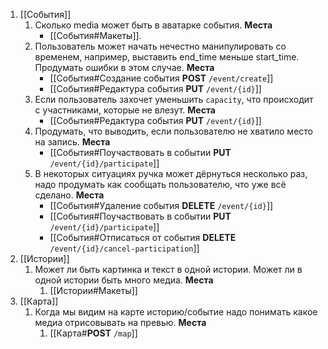 1.  [[События]]
	1. Сколько media может быть в аватарке события. **Места**
		- [[События#Макеты]].
	2. Пользователь может начать нечестно манипулировать со временем, например, выставить end_time меньше start_time. Продумать ошибки в этом случае. **Места**
		- [[События#Создание события **POST** `/event/create`]]
		- [[События#Редактура события **PUT** `/event/{id}`]] 
	3. Если пользователь захочет уменьшить `capacity`, что происходит с участниками, которые не влезут. **Места**
		- [[События#Редактура события **PUT** `/event/{id}`]]
	4. Продумать, что выводить, если пользователю не хватило место на запись. **Места**
		- [[События#Поучаствовать в событии **PUT** `/event/{id}/participate`]]
	5. В некоторых ситуациях ручка может дёрнуться несколько раз, надо продумать как сообщать пользователю, что уже всё сделано. **Места**
		- [[События#Удаление события **DELETE** `/event/{id}`]]
		- [[События#Поучаствовать в событии **PUT** `/event/{id}/participate`]]
		- [[События#Отписаться от события **DELETE** `/event/{id}/cancel-participation`]]
2. [[Истории]]
	1. Может ли быть картинка и текст в одной истории. Может ли в одной истории быть много медиа. **Места**
		1.  [[Истории#Макеты]]
3. [[Карта]]
	1. Когда мы видим на карте историю/событие надо понимать какое медиа отрисовывать на превью. **Места**
		1. [[Карта#**POST** `/map`]]